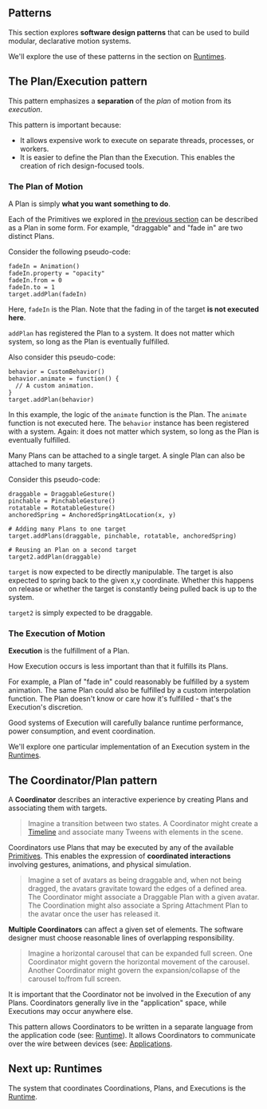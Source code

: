 ## Patterns

This section explores **software design patterns** that can be used to build modular, declarative motion systems.

We'll explore the use of these patterns in the section on [Runtimes](runtimes.md).

## The Plan/Execution pattern

This pattern emphasizes a **separation** of the *plan* of motion from its *execution*.

This pattern is important because:

- It allows expensive work to execute on separate threads, processes, or workers.
- It is easier to define the Plan than the Execution. This enables the creation of rich design-focused tools.

### The Plan of Motion

A Plan is simply **what you want something to do**.

Each of the Primitives we explored in [the previous section](primitives.md) can be described as a Plan in some form. For example, "draggable" and "fade in" are two distinct Plans.

Consider the following pseudo-code:

    fadeIn = Animation()
    fadeIn.property = "opacity"
    fadeIn.from = 0
    fadeIn.to = 1
    target.addPlan(fadeIn)

Here, `fadeIn` is the Plan. Note that the fading in of the target **is not executed here**.

`addPlan` has registered the Plan to a system. It does not matter which system, so long as the Plan is eventually fulfilled.

Also consider this pseudo-code:

    behavior = CustomBehavior()
    behavior.animate = function() {
      // A custom animation.
    }
    target.addPlan(behavior)

In this example, the logic of the `animate` function is the Plan. The `animate` function is not executed here. The `behavior` instance has been registered with a system. Again: it does not matter which system, so long as the Plan is eventually fulfilled.

Many Plans can be attached to a single target. A single Plan can also be attached to many targets.

Consider this pseudo-code:

    draggable = DraggableGesture()
    pinchable = PinchableGesture()
    rotatable = RotatableGesture()
    anchoredSpring = AnchoredSpringAtLocation(x, y)
    
    # Adding many Plans to one target
    target.addPlans(draggable, pinchable, rotatable, anchoredSpring)
    
    # Reusing an Plan on a second target
    target2.addPlan(draggable)

`target` is now expected to be directly manipulable. The target is also expected to spring back to the given x,y coordinate. Whether this happens on release or whether the target is constantly being pulled back is up to the system.

`target2` is simply expected to be draggable.

### The Execution of Motion

**Execution** is the fulfillment of a Plan.

How Execution occurs is less important than that it fulfills its Plans.

For example, a Plan of "fade in" could reasonably be fulfilled by a system animation. The same Plan could also be fulfilled by a custom interpolation function.  The Plan doesn't know or care how it's fulfilled - that's the Execution's discretion.

Good systems of Execution will carefully balance runtime performance, power consumption, and event coordination.

We'll explore one particular implementation of an Execution system in the [Runtimes](runtimes.md).

## The Coordinator/Plan pattern

A **Coordinator** describes an interactive experience by creating Plans and associating them with targets.

> Imagine a transition between two states. A Coordinator might create a [Timeline](primitives.md) and associate many Tweens with elements in the scene.

Coordinators use Plans that may be executed by any of the available [Primitives](primitives.md). This enables the expression of **coordinated interactions** involving gestures, animations, and physical simulation.

> Imagine a set of avatars as being draggable and, when not being dragged, the avatars gravitate toward the edges of a defined area. The Coordinator might associate a Draggable Plan with a given avatar. The Coordination might also associate a Spring Attachment Plan to the avatar once the user has released it.

**Multiple Coordinators** can affect a given set of elements. The software designer must choose reasonable lines of overlapping responsibility.

> Imagine a horizontal carousel that can be expanded full screen. One Coordinator might govern the horizontal movement of the carousel. Another Coordinator might govern the expansion/collapse of the carousel to/from full screen.

It is important that the Coordinator not be involved in the Execution of any Plans. Coordinators generally live in the "application" space, while Executions may occur anywhere else.

This pattern allows Coordinators to be written in a separate language from the application code (see: [Runtime](runtime.md)). It allows Coordinators to communicate over the wire between devices (see: [Applications](../applications/).

## Next up: Runtimes

The system that coordinates Coordinations, Plans, and Executions is the [Runtime](runtimes.md).